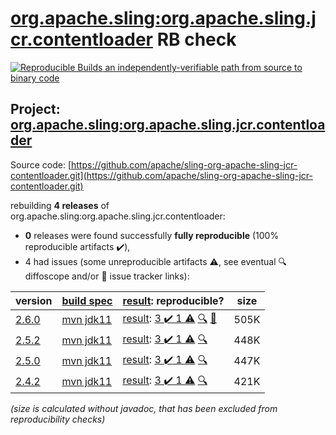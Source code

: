 [org.apache.sling:org.apache.sling.jcr.contentloader](https://central.sonatype.com/artifact/org.apache.sling/org.apache.sling.jcr.contentloader/versions) RB check
=======

[![Reproducible Builds](https://reproducible-builds.org/images/logos/rb.svg) an independently-verifiable path from source to binary code](https://reproducible-builds.org/)

## Project: [org.apache.sling:org.apache.sling.jcr.contentloader](https://central.sonatype.com/artifact/org.apache.sling/org.apache.sling.jcr.contentloader/versions)

Source code: [https://github.com/apache/sling-org-apache-sling-jcr-contentloader.git](https://github.com/apache/sling-org-apache-sling-jcr-contentloader.git)

rebuilding **4 releases** of org.apache.sling:org.apache.sling.jcr.contentloader:
- **0** releases were found successfully **fully reproducible** (100% reproducible artifacts :heavy_check_mark:),
- 4 had issues (some unreproducible artifacts :warning:, see eventual :mag: diffoscope and/or :memo: issue tracker links):

| version | [build spec](/BUILDSPEC.md) | [result](https://reproducible-builds.org/docs/jvm/): reproducible? | size |
| -- | --------- | ------ | -- |
| [2.6.0](https://central.sonatype.com/artifact/org.apache.sling/org.apache.sling.jcr.contentloader/2.6.0/pom) | [mvn jdk11](org.apache.sling.jcr.contentloader-2.6.0.buildspec) | [result](org.apache.sling.jcr.contentloader-2.6.0.buildinfo): [3 :heavy_check_mark:  1 :warning:](org.apache.sling.jcr.contentloader-2.6.0.buildcompare) [:mag:](org.apache.sling.jcr.contentloader-2.6.0.diffoscope) [:memo:](https://github.com/apache/sling-org-apache-sling-jcr-contentloader/pull/21) | 505K |
| [2.5.2](https://central.sonatype.com/artifact/org.apache.sling/org.apache.sling.jcr.contentloader/2.5.2/pom) | [mvn jdk11](org.apache.sling.jcr.contentloader-2.5.2.buildspec) | [result](org.apache.sling.jcr.contentloader-2.5.2.buildinfo): [3 :heavy_check_mark:  1 :warning:](org.apache.sling.jcr.contentloader-2.5.2.buildcompare) [:mag:](org.apache.sling.jcr.contentloader-2.5.2.diffoscope) | 448K |
| [2.5.0](https://central.sonatype.com/artifact/org.apache.sling/org.apache.sling.jcr.contentloader/2.5.0/pom) | [mvn jdk11](org.apache.sling.jcr.contentloader-2.5.0.buildspec) | [result](org.apache.sling.jcr.contentloader-2.5.0.buildinfo): [3 :heavy_check_mark:  1 :warning:](org.apache.sling.jcr.contentloader-2.5.0.buildcompare) [:mag:](org.apache.sling.jcr.contentloader-2.5.0.diffoscope) | 447K |
| [2.4.2](https://central.sonatype.com/artifact/org.apache.sling/org.apache.sling.jcr.contentloader/2.4.2/pom) | [mvn jdk11](org.apache.sling.jcr.contentloader-2.4.2.buildspec) | [result](org.apache.sling.jcr.contentloader-2.4.2.buildinfo): [3 :heavy_check_mark:  1 :warning:](org.apache.sling.jcr.contentloader-2.4.2.buildcompare) [:mag:](org.apache.sling.jcr.contentloader-2.4.2.diffoscope) | 421K |

<i>(size is calculated without javadoc, that has been excluded from reproducibility checks)</i>
